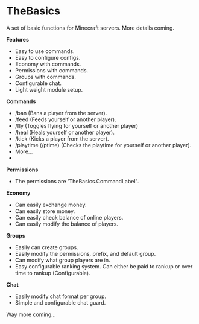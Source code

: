 # TheBasics
A set of basic functions for Minecraft servers. More details coming.

**Features**
- Easy to use commands.
- Easy to configure configs.
- Economy with commands.
- Permissions with commands.
- Groups with commands.
- Configurable chat.
- Light weight module setup.

**Commands**
- /ban (Bans a player from the server).
- /feed (Feeds yourself or another player).
- /fly (Toggles flying for yourself or another player)
- /heal (Heals yourself or another player).
- /kick (Kicks a player from the server).
- /playtime (/ptime) (Checks the playtime for yourself or another player).
- More...
- 
**Permissions**
- The permissions are 'TheBasics.CommandLabel".

**Economy**
- Can easily exchange money.
- Can easily store money.
- Can easily check balance of online players.
- Can easily modify the balance of players.

**Groups**
- Easily can create groups.
- Easily modify the permissions, prefix, and default group.
- Can modify what group players are in.
- Easy configurable ranking system. Can either be paid to rankup or over time to rankup (Configurable).

**Chat**
- Easily modify chat format per group.
- Simple and configurable chat guard.


Way more coming...
